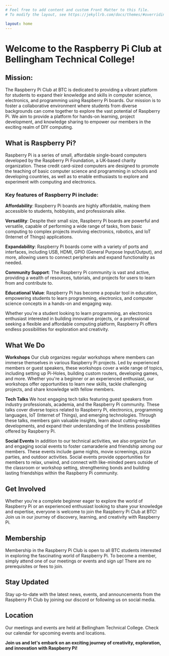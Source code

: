 ```yaml
---
# Feel free to add content and custom Front Matter to this file.
# To modify the layout, see https://jekyllrb.com/docs/themes/#overriding-theme-defaults

layout: home
---
```

# Welcome to the Raspberry Pi Club at Bellingham Technical College!

## Mission:

The Raspberry Pi Club at BTC is dedicated to providing a vibrant platform for students to expand their knowledge and skills in computer science, electronics, and programming using Raspberry Pi boards. Our mission is to foster a collaborative environment where students from diverse backgrounds can come together to explore the vast potential of Raspberry Pi. We aim to provide a platform for hands-on learning, project development, and knowledge sharing to empower our members in the exciting realm of DIY computing.

## What is Raspberry Pi?
Raspberry Pi is a series of small, affordable single-board computers developed by the Raspberry Pi Foundation, a UK-based charity organization. These credit card-sized computers are designed to promote the teaching of basic computer science and programming in schools and developing countries, as well as to enable enthusiasts to explore and experiment with computing and electronics.

### Key features of Raspberry Pi include:

**Affordability**: Raspberry Pi boards are highly affordable, making them accessible to students, hobbyists, and professionals alike.

**Versatility**: Despite their small size, Raspberry Pi boards are powerful and versatile, capable of performing a wide range of tasks, from basic computing to complex projects involving electronics, robotics, and IoT (Internet of Things) applications.

**Expandability**: Raspberry Pi boards come with a variety of ports and interfaces, including USB, HDMI, GPIO (General Purpose Input/Output), and more, allowing users to connect peripherals and expand functionality as needed.

**Community Support**: The Raspberry Pi community is vast and active, providing a wealth of resources, tutorials, and projects for users to learn from and contribute to.

**Educational Value**: Raspberry Pi has become a popular tool in education, empowering students to learn programming, electronics, and computer science concepts in a hands-on and engaging way.

Whether you're a student looking to learn programming, an electronics enthusiast interested in building innovative projects, or a professional seeking a flexible and affordable computing platform, Raspberry Pi offers endless possibilities for exploration and creativity.

## What We Do
**Workshops**
Our club organizes regular workshops where members can immerse themselves in various Raspberry Pi projects. Led by experienced members or guest speakers, these workshops cover a wide range of topics, including setting up Pi-Holes, building custom routers, developing games, and more. Whether you're a beginner or an experienced enthusiast, our workshops offer opportunities to learn new skills, tackle challenging projects, and share knowledge with fellow members.

**Tech Talks**
We host engaging tech talks featuring guest speakers from industry professionals, academia, and the Raspberry Pi community. These talks cover diverse topics related to Raspberry Pi, electronics, programming languages, IoT (Internet of Things), and emerging technologies. Through these talks, members gain valuable insights, learn about cutting-edge developments, and expand their understanding of the limitless possibilities offered by Raspberry Pi.

**Social Events**
In addition to our technical activities, we also organize fun and engaging social events to foster camaraderie and friendship among our members. These events include game nights, movie screenings, pizza parties, and outdoor activities. Social events provide opportunities for members to relax, unwind, and connect with like-minded peers outside of the classroom or workshop setting, strengthening bonds and building lasting friendships within the Raspberry Pi community.

## Get Involved
Whether you're a complete beginner eager to explore the world of Raspberry Pi or an experienced enthusiast looking to share your knowledge and expertise, everyone is welcome to join the Raspberry Pi Club at BTC! Join us in our journey of discovery, learning, and creativity with Raspberry Pi.

## Membership
Membership in the Raspberry Pi Club is open to all BTC students interested in exploring the fascinating world of Raspberry Pi. To become a member, simply attend one of our meetings or events and sign up! There are no prerequisites or fees to join.

## Stay Updated
Stay up-to-date with the latest news, events, and announcements from the Raspberry Pi Club by joining our discord or following us on social media.

## Location
Our meetings and events are held at Bellingham Technical College. Check our calendar for upcoming events and locations.

**Join us and let's embark on an exciting journey of creativity, exploration, and innovation with Raspberry Pi!**